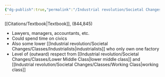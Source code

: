 ```yaml
---
{"dg-publish":true,"permalink":"/Industrial revolution/Societal Changes/Classes/Upper Middle Class/"}
---
```


[[Citations/Textbook\|Textbook]], (844,845)
*  Lawyers, managers, accountants, etc.
* Could spend time on civics
* Also some lower [[Industrial revolution/Societal Changes/Classes/Industrialists\|industrialists]] who only own one factory
* Level of (outward) respect from [[Industrial revolution/Societal Changes/Classes/Lower Middle Class\|lower middle class]] and [[Industrial revolution/Societal Changes/Classes/Working Class\|working class]]